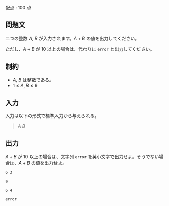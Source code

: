 配点 : $100$ 点

## 問題文

二つの整数 $A$, $B$ が入力されます。$A + B$ の値を出力してください。

ただし、$A + B$ が $10$ 以上の場合は、代わりに `error` と出力してください。

## 制約

- $A$, $B$ は整数である。
- $1 \leq A, B \leq 9$

## 入力

入力は以下の形式で標準入力から与えられる。

> $A$ $B$

## 出力

$A + B$ が $10$ 以上の場合は、文字列 `error` を英小文字で出力せよ。そうでない場合は、$A + B$ の値を出力せよ。

```input1
6 3
```

```output1
9
```

```input2
6 4
```

```output2
error
```
